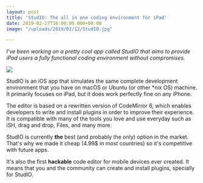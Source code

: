 ```yaml
---
layout: post
title: 'StudIO: The all in one coding environment for iPad'
date: 2019-02-27T16:00:00.000+00:00
image: "/uploads/2019/02/12/StudIO.jpg"

---
```

_I've been working on a pretty cool app called StudIO that aims to provide iPad users a fully functional coding environment without compromises._

![](https://studiocode.app/img/banner.png)

StudIO is an iOS app that simulates the same complete development environment that you have on macOS or Ubuntu (or other *nix OS) machine. It primarily focuses on iPad, but it does work perfectly fine on any iPhone.

The editor is based on a rewritten version of CodeMirror 6, which enables developers to write and install plugins in order to improve their experience. It is compatible with many of the tools you love and use everyday such as iSH, drag and drop, Files, and many more.

StudIO is currently **the** best (and probably the only) option in the market. That's why we made it cheap (4.99$ in most countries) so it's competitive with future apps.

It's also the first **hackable** code editor for mobile devices ever created. It means that you and the community can create and install plugins, specially for StudIO.